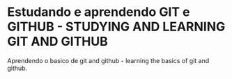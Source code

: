 # Estudando e aprendendo GIT e GITHUB - STUDYING AND LEARNING GIT AND GITHUB

Aprendendo o basico de git and github - learning the basics of git and github.

